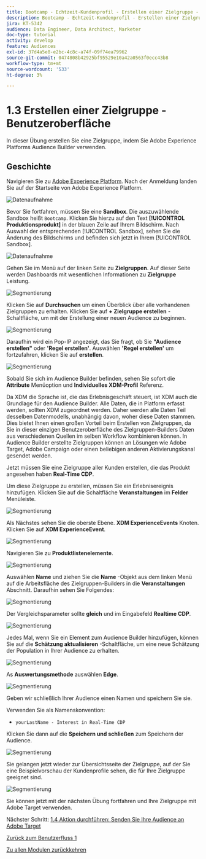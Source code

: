 ```yaml
---
title: Bootcamp - Echtzeit-Kundenprofil - Erstellen einer Zielgruppe - Benutzeroberfläche
description: Bootcamp - Echtzeit-Kundenprofil - Erstellen einer Zielgruppe - Benutzeroberfläche
jira: KT-5342
audience: Data Engineer, Data Architect, Marketer
doc-type: tutorial
activity: develop
feature: Audiences
exl-id: 37d4a5e8-e2bc-4c8c-a74f-09f74ea79962
source-git-commit: 0474808b42925bf95529e10a42a0563f0ecc43b8
workflow-type: tm+mt
source-wordcount: '533'
ht-degree: 3%

---
```


# 1.3 Erstellen einer Zielgruppe - Benutzeroberfläche

In dieser Übung erstellen Sie eine Zielgruppe, indem Sie Adobe Experience Platforms Audience Builder verwenden.

## Geschichte

Navigieren Sie zu [Adobe Experience Platform](https://experience.adobe.com/platform). Nach der Anmeldung landen Sie auf der Startseite von Adobe Experience Platform.

![Datenaufnahme](./images/home.png)

Bevor Sie fortfahren, müssen Sie eine **Sandbox**. Die auszuwählende Sandbox heißt ``Bootcamp``. Klicken Sie hierzu auf den Text **[!UICONTROL Produktionsprodukt]** in der blauen Zeile auf Ihrem Bildschirm. Nach Auswahl der entsprechenden [!UICONTROL Sandbox], sehen Sie die Änderung des Bildschirms und befinden sich jetzt in Ihrem [!UICONTROL Sandbox].

![Datenaufnahme](./images/sb1.png)

Gehen Sie im Menü auf der linken Seite zu **Zielgruppen**. Auf dieser Seite werden Dashboards mit wesentlichen Informationen zu **Zielgruppe** Leistung.

![Segmentierung](./images/menuseg.png)

Klicken Sie auf **Durchsuchen** um einen Überblick über alle vorhandenen Zielgruppen zu erhalten. Klicken Sie auf **+ Zielgruppe erstellen** -Schaltfläche, um mit der Erstellung einer neuen Audience zu beginnen.


![Segmentierung](./images/segmentationui.png)

Daraufhin wird ein Pop-IP angezeigt, das Sie fragt, ob Sie **&quot;Audience erstellen&quot;** oder **&#39;Regel erstellen&#39;**. Auswählen **&#39;Regel erstellen&#39;** um fortzufahren, klicken Sie auf **erstellen**.

![Segmentierung][def]

Sobald Sie sich im Audience Builder befinden, sehen Sie sofort die **Attribute** Menüoption und **Individuelles XDM-Profil** Referenz.


Da XDM die Sprache ist, die das Erlebnisgeschäft steuert, ist XDM auch die Grundlage für den Audience Builder. Alle Daten, die in Platform erfasst werden, sollten XDM zugeordnet werden. Daher werden alle Daten Teil desselben Datenmodells, unabhängig davon, woher diese Daten stammen. Dies bietet Ihnen einen großen Vorteil beim Erstellen von Zielgruppen, da Sie in dieser einzigen Benutzeroberfläche des Zielgruppen-Builders Daten aus verschiedenen Quellen im selben Workflow kombinieren können. In Audience Builder erstellte Zielgruppen können an Lösungen wie Adobe Target, Adobe Campaign oder einen beliebigen anderen Aktivierungskanal gesendet werden.

Jetzt müssen Sie eine Zielgruppe aller Kunden erstellen, die das Produkt angesehen haben **Real-Time CDP**.

Um diese Zielgruppe zu erstellen, müssen Sie ein Erlebnisereignis hinzufügen. Klicken Sie auf die Schaltfläche **Veranstaltungen** im **Felder** Menüleiste.

![Segmentierung](./images/findee.png)

Als Nächstes sehen Sie die oberste Ebene. **XDM ExperienceEvents** Knoten. Klicken Sie auf **XDM ExperienceEvent**.

![Segmentierung](./images/see.png)

Navigieren Sie zu **Produktlistenelemente**.

![Segmentierung](./images/plitems.png)

Auswählen **Name** und ziehen Sie die **Name** -Objekt aus dem linken Menü auf die Arbeitsfläche des Zielgruppen-Builders in die **Veranstaltungen** Abschnitt. Daraufhin sehen Sie Folgendes:

![Segmentierung](./images/eewebpdtlname.png)

Der Vergleichsparameter sollte **gleich** und im Eingabefeld **Realtime CDP**.

![Segmentierung](./images/pv.png)

Jedes Mal, wenn Sie ein Element zum Audience Builder hinzufügen, können Sie auf die **Schätzung aktualisieren** -Schaltfläche, um eine neue Schätzung der Population in Ihrer Audience zu erhalten.

![Segmentierung](./images/refreshest.png)

As **Auswertungsmethode** auswählen **Edge**.

![Segmentierung](./images/evedge.png)

Geben wir schließlich Ihrer Audience einen Namen und speichern Sie sie.

Verwenden Sie als Namenskonvention:

- `yourLastName - Interest in Real-Time CDP`

Klicken Sie dann auf die **Speichern und schließen** zum Speichern der Audience.

![Segmentierung](./images/segmentname.png)

Sie gelangen jetzt wieder zur Übersichtsseite der Zielgruppe, auf der Sie eine Beispielvorschau der Kundenprofile sehen, die für Ihre Zielgruppe geeignet sind.

![Segmentierung](./images/savedsegment.png)

Sie können jetzt mit der nächsten Übung fortfahren und Ihre Zielgruppe mit Adobe Target verwenden.

Nächster Schritt: [1.4 Aktion durchführen: Senden Sie Ihre Audience an Adobe Target](./ex4.md)

[Zurück zum Benutzerfluss 1](./uc1.md)

[Zu allen Modulen zurückkehren](../../overview.md)


[def]: ./images/segmentationpopup.png
